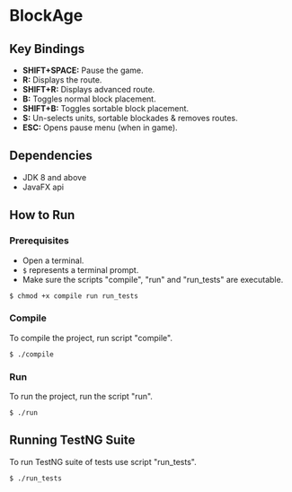 BlockAge
========

Key Bindings  
------------
- **SHIFT+SPACE:** Pause the game.
- **R:** Displays the route.
- **SHIFT+R:** Displays advanced route.
- **B:** Toggles normal block placement.  
- **SHIFT+B:** Toggles sortable block placement.
- **S:** Un-selects units, sortable blockades & removes routes.
- **ESC:** Opens pause menu (when in game).

Dependencies
------------

- JDK 8 and above
- JavaFX api

How to Run
----------

### Prerequisites  

- Open a terminal.
- ```$``` represents a terminal prompt.
- Make sure the scripts "compile", "run" and "run_tests" are executable.  
```
$ chmod +x compile run run_tests
```

### Compile  
  
To compile the project, run script "compile".    
```
$ ./compile
```  

### Run  
  
To run the project, run the script "run".  
```
$ ./run
```  

Running TestNG Suite
--------------------
  
To run TestNG suite of tests use script "run_tests".  
```
$ ./run_tests
```
